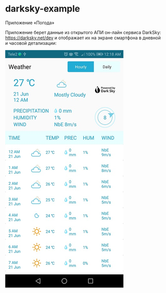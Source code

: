 # darksky-example

Приложение «Погода»

Приложение берет данные из открытого АПИ он-лайн сервиса DarkSky: https://darksky.net/dev и отображает их на экране смартфона в дневной и часовой детализации:

![alt text](https://github.com/AnastasiaPleshkan/darksky-example/blob/master/Screenshot_20190621-001816.jpg)
